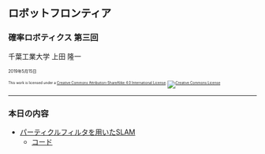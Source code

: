 ## ロボットフロンティア

### 確率ロボティクス 第三回

千葉工業大学 上田 隆一

<span style="font-size:60%">2019年5月15日</span>

<p style="font-size:50%">
This work is licensed under a <a rel="license" href="http://creativecommons.org/licenses/by-sa/4.0/">Creative Commons Attribution-ShareAlike 4.0 International License</a>.
<a rel="license" href="http://creativecommons.org/licenses/by-sa/4.0/">
<img alt="Creative Commons License" style="border-width:0" src="https://i.creativecommons.org/l/by-sa/4.0/88x31.png" /></a>
</p>

---

### 本日の内容

* [パーティクルフィルタを用いたSLAM](https://ryuichiueda.github.io/LNPR_SLIDES/60min/chap8_60min.html)
    * [コード](https://github.com/ryuichiueda/LNPR_BOOK_CODES/tree/master/section_fastslam)


